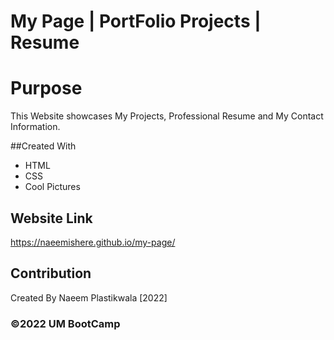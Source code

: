# My Page | PortFolio Projects | Resume

# Purpose 
This Website showcases My Projects, Professional Resume and My Contact Information.

##Created With
* HTML
* CSS
* Cool Pictures


## Website Link
https://naeemishere.github.io/my-page/

## Contribution
Created By Naeem Plastikwala [2022]

### ©️2022 UM BootCamp 
